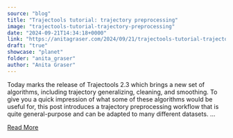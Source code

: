 ```yaml
---
source: "blog"
title: "Trajectools tutorial: trajectory preprocessing"
image: "trajectools-tutorial-trajectory-preprocessing"
date: "2024-09-21T14:34:18+0000"
link: "https://anitagraser.com/2024/09/21/trajectools-tutorial-trajectory-preprocessing/"
draft: "true"
showcase: "planet"
folder: "anita_graser"
author: "Anita Graser"
---
```


Today marks the release of Trajectools 2.3 which brings a new set of algorithms, including trajectory generalizing, cleaning, and smoothing. To give you a quick impression of what some of these algorithms would be useful for, this post introduces a trajectory preprocessing workflow that is quite general-purpose and can be adapted to many different datasets. &#8230;<p><a class="more-link" href="https://anitagraser.com/2024/09/21/trajectools-tutorial-trajectory-preprocessing/">Read More</a></p>
